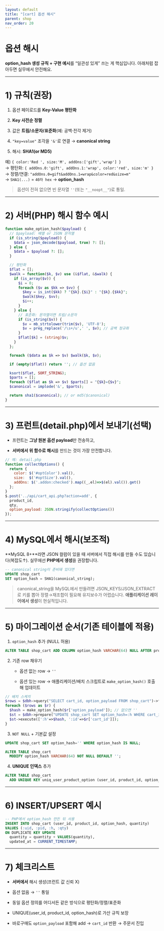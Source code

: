 ```yaml
---
layout: default
title: "[cart] 옵션 해시"
parent: shop
nav_order: 20
---
```



# 옵션 해시

**option_hash 생성 규칙 + 구현 예시**를 “일관성 있게” 쓰는 게 핵심입니다. 아래처럼 잡아두면 실무에서 안전해요.

---

# 1) 규칙(권장)

1. 옵션 페이로드를 **Key-Value 평탄화**
    
2. **Key 사전순 정렬**
    
3. 값은 **트림/소문자/표준화**(예: 공백·전각 제거)
    
4. `"key=value"` 조각을 `'&'`로 연결 → **canonical string**
    
5. 해시: **SHA1(or MD5)**
    

예) `{ color:'Red ', size:'M', addOns:['gift','wrap'] }`  
→ 평탄화: `{ addOns.0:'gift', addOns.1:'wrap', color:'red', size:'m' }`  
→ 정렬/연결: `"addOns.0=gift&addOns.1=wrap&color=red&size=m"`  
→ `SHA1(...)` = `40자 hex` → **option_hash**

> 옵션이 전혀 없으면 빈 문자열 `''`(또는 `"__noopt__"`)로 통일.

---

# 2) 서버(PHP) 해시 함수 예시

```php
function make_option_hash($payload) {
  // $payload: 배열 or JSON 문자열
  if (is_string($payload)) {
    $data = json_decode($payload, true) ?: [];
  } else {
    $data = $payload ?: [];
  }

  // 평탄화
  $flat = [];
  $walk = function($k, $v) use (&$flat, &$walk) {
    if (is_array($v)) {
      $i = 0;
      foreach ($v as $kk => $vv) {
        $key = is_int($kk) ? "{$k}.{$i}" : "{$k}.{$kk}";
        $walk($key, $vv);
        $i++;
      }
    } else {
      // 표준화: 문자열이면 트림/소문자
      if (is_string($v)) {
        $v = mb_strtolower(trim($v), 'UTF-8');
        $v = preg_replace('/\s+/u',' ', $v); // 공백 정규화
      }
      $flat[$k] = (string)$v;
    }
  };

  foreach ($data as $k => $v) $walk($k, $v);

  if (empty($flat)) return ''; // 옵션 없음

  ksort($flat, SORT_STRING);
  $parts = [];
  foreach ($flat as $k => $v) $parts[] = "{$k}={$v}";
  $canonical = implode('&', $parts);

  return sha1($canonical); // or md5($canonical)
}

```
---

# 3) 프런트(detail.php)에서 보내기(선택)

- 프런트는 **그냥 원본 옵션 payload**만 전송하고,
    
- **서버에서 위 함수로 해시**를 만드는 것이 가장 안전합니다.
    
```js
// 예: detail.php
function collectOptions() {
  return {
    color: $('#optColor').val(),
    size:  $('#optSize').val(),
    addOns: $('.addon:checked').map((_,el)=>$(el).val()).get()
  };
}
$.post('../api/cart_api.php?action=add', {
  product_id,
  qty,
  option_payload: JSON.stringify(collectOptions())
});

```

---

# 4) MySQL에서 해시(보조적)

**MySQL 8+**라면 JSON 컬럼이 있을 때 서버에서 직접 해시를 만들 수도 있습니다(복잡도↑). 실무에선 **PHP에서 생성**을 권장합니다.

```sql
-- canonical string이 준비돼 있다면
UPDATE shop_cart
SET option_hash = SHA1(canonical_string);

```

> canonical_string을 MySQL에서 만들려면 JSON_KEYS/JSON_EXTRACT로 키를 뽑아 정렬→재조합이 필요해 유지보수가 어렵습니다. **애플리케이션 레이어에서 생성**이 현실적입니다.

---

# 5) 마이그레이션 순서(기존 테이블에 적용)

1. `option_hash` 추가 (NULL 허용)
    

```sql
ALTER TABLE shop_cart ADD COLUMN option_hash VARCHAR(64) NULL AFTER product_id;

```

2. 기존 row 채우기
    
    - 옵션 없는 row → `''`
        
    - 옵션 있는 row → 애플리케이션/배치 스크립트로 `make_option_hash()` 호출해 업데이트
        

```php
// 배치 스케치
$rows = $dbh->query("SELECT cart_id, option_payload FROM shop_cart")->fetchAll(PDO::FETCH_ASSOC);
foreach ($rows as $r) {
  $hash = make_option_hash($r['option_payload']); // 없으면 ''
  $st = $dbh->prepare("UPDATE shop_cart SET option_hash=:h WHERE cart_id=:id");
  $st->execute([':h'=>$hash, ':id'=>$r['cart_id']]);
}

```
3. `NOT NULL` + 기본값 설정
    
```sql
UPDATE shop_cart SET option_hash='' WHERE option_hash IS NULL;

ALTER TABLE shop_cart
  MODIFY option_hash VARCHAR(64) NOT NULL DEFAULT '';

```

4. **UNIQUE 인덱스** 추가
    

```sql
ALTER TABLE shop_cart
  ADD UNIQUE KEY uniq_user_product_option (user_id, product_id, option_hash);

```

---

# 6) INSERT/UPSERT 예시

```sql
-- PHP에서 option_hash 만든 뒤 사용
INSERT INTO shop_cart (user_id, product_id, option_hash, quantity)
VALUES (:uid, :pid, :h, :qty)
ON DUPLICATE KEY UPDATE
  quantity = quantity + VALUES(quantity),
  updated_at = CURRENT_TIMESTAMP;

```

---

# 7) 체크리스트

-  **서버에서** 해시 생성(프런트 값 신뢰 X)
    
-  옵션 없음 → `''` 통일
    
-  동일 옵션 정의를 어디서든 같은 방식으로 평탄화/정렬/표준화
    
-  UNIQUE(user_id, product_id, option_hash)로 가산 규칙 보장
    
-  바로구매도 `option_payload` 포함해 add → `cart_id` 반환 → 주문서 진입